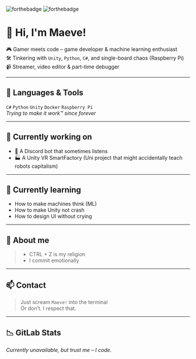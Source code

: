 ![forthebadge](https://forthebadge.com/images/badges/made-with-python.svg)
![forthebadge](https://forthebadge.com/images/badges/uses-git.svg)


# 👋 Hi, I'm Maeve!

🎮 Gamer meets code – game developer & machine learning enthusiast  
🛠️ Tinkering with `Unity`, `Python`, `C#`, and single-board chaos (Raspberry Pi)  
📹 Streamer, video editor & part-time debugger  

---

## 🧰 Languages & Tools

`C#` `Python` `Unity` `Docker` `Raspberry Pi`  
*Trying to make it work™ since forever*

---

## 🌌 Currently working on

- 🧠 A Discord bot that sometimes listens
- 🏭 A Unity VR SmartFactory (Uni project that might accidentally teach robots capitalism)

---

## 🌱 Currently learning

- How to make machines think (ML)
- How to make Unity not crash
- How to design UI without crying

---

## 🤷 About me

> - CTRL + Z is my religion   
> - I commit emotionally

---

## 📫 Contact

> Just scream `Maeve!` into the terminal  
> Or don’t. I respect that.

---

## 📉 GitLab Stats

*Currently unavailable, but trust me – I code.*

